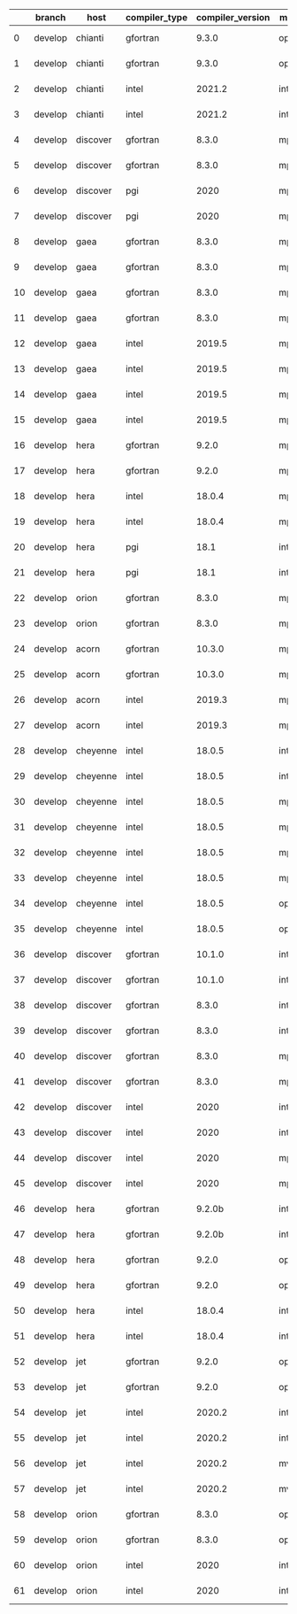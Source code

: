 |    | branch   | host     | compiler_type   | compiler_version   | mpi_type   | mpi_version        | o_g   | os     | build_passed   | unit_pass   | unit_fail   | system_pass   | system_fail   | example_pass   | example_fail   | nuopc_pass   | nuopc_fail   | hash                                                                                                                                 | modified                   |
|----|----------|----------|-----------------|--------------------|------------|--------------------|-------|--------|----------------|-------------|-------------|---------------|---------------|----------------|----------------|--------------|--------------|--------------------------------------------------------------------------------------------------------------------------------------|----------------------------|
|  0 | develop  | chianti  | gfortran        | 9.3.0              | openmpi    | 4.0.5-gcc-9.3.0    | O     | Linux  | Fail           | fail        | fail        | fail          | fail          | fail           | fail           | 0            | 50           | [artifacts](https://github.com/esmf-org/esmf-test-artifacts/tree/chianti/develop/chianti/gfortran/9.3.0/O/openmpi/4.0.5-gcc-9.3.0)   | 2022-02-04 01:37:59.805888 |
|  1 | develop  | chianti  | gfortran        | 9.3.0              | openmpi    | 4.0.5-gcc-9.3.0    | g     | Linux  | Fail           | fail        | fail        | fail          | fail          | fail           | fail           | 0            | 50           | [artifacts](https://github.com/esmf-org/esmf-test-artifacts/tree/chianti/develop/chianti/gfortran/9.3.0/g/openmpi/4.0.5-gcc-9.3.0)   | 2022-02-04 01:37:59.805888 |
|  2 | develop  | chianti  | intel           | 2021.2             | intelmpi   | 2021.2.0-gcc-9.3.0 | O     | Linux  | Fail           | fail        | fail        | fail          | fail          | fail           | fail           | 0            | 50           | [artifacts](https://github.com/esmf-org/esmf-test-artifacts/tree/chianti/develop/chianti/intel/2021.2/O/intelmpi/2021.2.0-gcc-9.3.0) | 2022-02-04 01:37:59.805888 |
|  3 | develop  | chianti  | intel           | 2021.2             | intelmpi   | 2021.2.0-gcc-9.3.0 | g     | Linux  | Fail           | fail        | fail        | fail          | fail          | fail           | fail           | 0            | 50           | [artifacts](https://github.com/esmf-org/esmf-test-artifacts/tree/chianti/develop/chianti/intel/2021.2/g/intelmpi/2021.2.0-gcc-9.3.0) | 2022-02-04 01:37:59.805888 |
|  4 | develop  | discover | gfortran        | 8.3.0              | mpiuni     | None               | O     | Linux  | Fail           | 7550        | 0           | 8             | 0             | 43             | 0              | 0            | 50           | [artifacts](https://github.com/esmf-org/esmf-test-artifacts/tree/discover/develop/discover/gfortran/8.3.0/O/mpiuni/none)             | 2022-02-04 00:39:09.606543 |
|  5 | develop  | discover | gfortran        | 8.3.0              | mpiuni     | None               | g     | Linux  | Fail           | 12174       | 0           | 8             | 0             | 43             | 0              | 0            | 50           | [artifacts](https://github.com/esmf-org/esmf-test-artifacts/tree/discover/develop/discover/gfortran/8.3.0/g/mpiuni/none)             | 2022-02-04 00:39:09.606543 |
|  6 | develop  | discover | pgi             | 2020               | mpiuni     | None               | O     | Linux  | Fail           | 6928        | 622         | 6             | 2             | 40             | 3              | 0            | 50           | [artifacts](https://github.com/esmf-org/esmf-test-artifacts/tree/discover/develop/discover/pgi/2020/O/mpiuni/none)                   | 2022-02-04 00:39:09.606543 |
|  7 | develop  | discover | pgi             | 2020               | mpiuni     | None               | g     | Linux  | Fail           | 9788        | 494         | 4             | 4             | 40             | 3              | 0            | 50           | [artifacts](https://github.com/esmf-org/esmf-test-artifacts/tree/discover/develop/discover/pgi/2020/g/mpiuni/none)                   | 2022-02-04 00:39:09.606543 |
|  8 | develop  | gaea     | gfortran        | 8.3.0              | mpi        | 7.7.11             | O     | Unicos | Fail           | 9070        | 1           | 49            | 0             | 80             | 0              | 47           | 3            | [artifacts](https://github.com/esmf-org/esmf-test-artifacts/tree/gaea/develop/gaea/gfortran/8.3.0/O/mpi/7.7.11)                      | 2022-02-04 00:41:06.077489 |
|  9 | develop  | gaea     | gfortran        | 8.3.0              | mpi        | 7.7.11             | g     | Unicos | Fail           | 13694       | 1           | 49            | 0             | 80             | 0              | 47           | 3            | [artifacts](https://github.com/esmf-org/esmf-test-artifacts/tree/gaea/develop/gaea/gfortran/8.3.0/g/mpi/7.7.11)                      | 2022-02-04 00:41:06.077489 |
| 10 | develop  | gaea     | gfortran        | 8.3.0              | mpiuni     | None               | O     | Unicos | Fail           | 7550        | 0           | 8             | 0             | 43             | 0              | 0            | 50           | [artifacts](https://github.com/esmf-org/esmf-test-artifacts/tree/gaea/develop/gaea/gfortran/8.3.0/O/mpiuni/none)                     | 2022-02-04 00:41:06.077489 |
| 11 | develop  | gaea     | gfortran        | 8.3.0              | mpiuni     | None               | g     | Unicos | Fail           | 12174       | 0           | 8             | 0             | 43             | 0              | 0            | 50           | [artifacts](https://github.com/esmf-org/esmf-test-artifacts/tree/gaea/develop/gaea/gfortran/8.3.0/g/mpiuni/none)                     | 2022-02-04 00:41:06.077489 |
| 12 | develop  | gaea     | intel           | 2019.5             | mpi        | 7.7.11             | O     | Unicos | Fail           | 11916       | queued13    | 49            | 0             | 80             | 0              | 47           | 3            | [artifacts](https://github.com/esmf-org/esmf-test-artifacts/tree/gaea/develop/gaea/intel/2019.5/O/mpi/7.7.11)                        | 2022-02-04 00:41:06.077489 |
| 13 | develop  | gaea     | intel           | 2019.5             | mpi        | 7.7.11             | g     | Unicos | Fail           | 11916       | queued13    | 49            | 0             | 80             | 0              | 47           | 3            | [artifacts](https://github.com/esmf-org/esmf-test-artifacts/tree/gaea/develop/gaea/intel/2019.5/g/mpi/7.7.11)                        | 2022-02-04 00:41:06.077489 |
| 14 | develop  | gaea     | intel           | 2019.5             | mpiuni     | None               | O     | Unicos | Fail           | 10395       | queued13    | 8             | 0             | 43             | 0              | 0            | 50           | [artifacts](https://github.com/esmf-org/esmf-test-artifacts/tree/gaea/develop/gaea/intel/2019.5/O/mpiuni/none)                       | 2022-02-04 00:41:06.077489 |
| 15 | develop  | gaea     | intel           | 2019.5             | mpiuni     | None               | g     | Unicos | Fail           | 10395       | queued13    | 8             | 0             | 43             | 0              | 0            | 50           | [artifacts](https://github.com/esmf-org/esmf-test-artifacts/tree/gaea/develop/gaea/intel/2019.5/g/mpiuni/none)                       | 2022-02-04 00:41:06.077489 |
| 16 | develop  | hera     | gfortran        | 9.2.0              | mpiuni     | None               | O     | Linux  | Fail           | 7550        | 0           | 8             | 0             | 43             | 0              | 0            | 50           | [artifacts](https://github.com/esmf-org/esmf-test-artifacts/tree/hera/develop/hera/gfortran/9.2.0/O/mpiuni/none)                     | 2022-02-04 00:42:40.188045 |
| 17 | develop  | hera     | gfortran        | 9.2.0              | mpiuni     | None               | g     | Linux  | Fail           | 12174       | 0           | 8             | 0             | 43             | 0              | 0            | 50           | [artifacts](https://github.com/esmf-org/esmf-test-artifacts/tree/hera/develop/hera/gfortran/9.2.0/g/mpiuni/none)                     | 2022-02-04 00:42:40.188045 |
| 18 | develop  | hera     | intel           | 18.0.4             | mpiuni     | None               | O     | Linux  | Fail           | 7550        | 0           | 8             | 0             | 43             | 0              | 0            | 50           | [artifacts](https://github.com/esmf-org/esmf-test-artifacts/tree/hera/develop/hera/intel/18.0.4/O/mpiuni/none)                       | 2022-02-04 00:42:40.188045 |
| 19 | develop  | hera     | intel           | 18.0.4             | mpiuni     | None               | g     | Linux  | Fail           | 12174       | 0           | 8             | 0             | 43             | 0              | 0            | 50           | [artifacts](https://github.com/esmf-org/esmf-test-artifacts/tree/hera/develop/hera/intel/18.0.4/g/mpiuni/none)                       | 2022-02-04 00:42:40.188045 |
| 20 | develop  | hera     | pgi             | 18.1               | intelmpi   | 2018.0.4           | O     | Linux  | Fail           | fail        | fail        | fail          | fail          | fail           | fail           | 0            | 50           | [artifacts](https://github.com/esmf-org/esmf-test-artifacts/tree/hera/develop/hera/pgi/18.1/O/intelmpi/2018.0.4)                     | 2022-02-04 00:42:40.188045 |
| 21 | develop  | hera     | pgi             | 18.1               | intelmpi   | 2018.0.4           | g     | Linux  | Fail           | fail        | fail        | fail          | fail          | fail           | fail           | 0            | 50           | [artifacts](https://github.com/esmf-org/esmf-test-artifacts/tree/hera/develop/hera/pgi/18.1/g/intelmpi/2018.0.4)                     | 2022-02-04 00:42:40.188045 |
| 22 | develop  | orion    | gfortran        | 8.3.0              | mpiuni     | None               | O     | Linux  | Fail           | fail        | fail        | fail          | fail          | fail           | fail           | queued       | queued       | [artifacts](https://github.com/esmf-org/esmf-test-artifacts/tree/orion/develop/orion/gfortran/8.3.0/O/mpiuni/none)                   | 2022-02-04 00:45:04.559305 |
| 23 | develop  | orion    | gfortran        | 8.3.0              | mpiuni     | None               | g     | Linux  | Fail           | 12174       | 0           | 8             | 0             | 43             | 0              | 0            | 50           | [artifacts](https://github.com/esmf-org/esmf-test-artifacts/tree/orion/develop/orion/gfortran/8.3.0/g/mpiuni/none)                   | 2022-02-04 00:45:04.559305 |
| 24 | develop  | acorn    | gfortran        | 10.3.0             | mpich3     | 8.1.7              | O     | Linux  | Pass           | 9071        | 0           | 49            | 0             | 80             | 0              | 50           | 0            | [artifacts](https://github.com/esmf-org/esmf-test-artifacts/tree/acorn/develop/acorn/gfortran/10.3.0/O/mpich3/8.1.7)                 | 2022-02-04 01:31:45.227836 |
| 25 | develop  | acorn    | gfortran        | 10.3.0             | mpich3     | 8.1.7              | g     | Linux  | Pass           | 13695       | 0           | 49            | 0             | 80             | 0              | 50           | 0            | [artifacts](https://github.com/esmf-org/esmf-test-artifacts/tree/acorn/develop/acorn/gfortran/10.3.0/g/mpich3/8.1.7)                 | 2022-02-04 01:31:45.227836 |
| 26 | develop  | acorn    | intel           | 2019.3             | mpi        | 8.1.7              | O     | Linux  | Pass           | 11931       | queued28    | 49            | 0             | 80             | 0              | 50           | 0            | [artifacts](https://github.com/esmf-org/esmf-test-artifacts/tree/acorn/develop/acorn/intel/2019.3/O/mpi/8.1.7)                       | 2022-02-04 01:31:45.227836 |
| 27 | develop  | acorn    | intel           | 2019.3             | mpi        | 8.1.7              | g     | Linux  | Pass           | 11931       | queued28    | 49            | 0             | 80             | 0              | 50           | 0            | [artifacts](https://github.com/esmf-org/esmf-test-artifacts/tree/acorn/develop/acorn/intel/2019.3/g/mpi/8.1.7)                       | 2022-02-04 01:31:45.227836 |
| 28 | develop  | cheyenne | intel           | 18.0.5             | intelmpi   | 2018.4.274         | O     | Linux  | Pass           | fail        | fail        | fail          | fail          | fail           | fail           | queued       | queued       | [artifacts](https://github.com/esmf-org/esmf-test-artifacts/tree/cheyenne/develop/cheyenne/intel/18.0.5/O/intelmpi/2018.4.274)       | 2022-02-04 01:34:40.015309 |
| 29 | develop  | cheyenne | intel           | 18.0.5             | intelmpi   | 2018.4.274         | g     | Linux  | Pass           | fail        | fail        | fail          | fail          | fail           | fail           | queued       | queued       | [artifacts](https://github.com/esmf-org/esmf-test-artifacts/tree/cheyenne/develop/cheyenne/intel/18.0.5/g/intelmpi/2018.4.274)       | 2022-02-04 01:34:40.015309 |
| 30 | develop  | cheyenne | intel           | 18.0.5             | mpiuni     | none               | O     | Linux  | Pass           | fail        | fail        | fail          | fail          | fail           | fail           | queued       | queued       | [artifacts](https://github.com/esmf-org/esmf-test-artifacts/tree/cheyenne/develop/cheyenne/intel/18.0.5/O/mpiuni/none)               | 2022-02-04 01:34:40.015309 |
| 31 | develop  | cheyenne | intel           | 18.0.5             | mpiuni     | none               | g     | Linux  | Pass           | fail        | fail        | fail          | fail          | fail           | fail           | queued       | queued       | [artifacts](https://github.com/esmf-org/esmf-test-artifacts/tree/cheyenne/develop/cheyenne/intel/18.0.5/g/mpiuni/none)               | 2022-02-04 01:34:40.015309 |
| 32 | develop  | cheyenne | intel           | 18.0.5             | mpt        | 2.19               | O     | Linux  | Pass           | fail        | fail        | fail          | fail          | fail           | fail           | queued       | queued       | [artifacts](https://github.com/esmf-org/esmf-test-artifacts/tree/cheyenne/develop/cheyenne/intel/18.0.5/O/mpt/2.19)                  | 2022-02-04 01:34:40.015309 |
| 33 | develop  | cheyenne | intel           | 18.0.5             | mpt        | 2.19               | g     | Linux  | Pass           | 13695       | 0           | 49            | 0             | 80             | 0              | 50           | 0            | [artifacts](https://github.com/esmf-org/esmf-test-artifacts/tree/cheyenne/develop/cheyenne/intel/18.0.5/g/mpt/2.19)                  | 2022-02-04 01:34:40.015309 |
| 34 | develop  | cheyenne | intel           | 18.0.5             | openmpi    | 3.1.4              | O     | Linux  | Pass           | fail        | fail        | fail          | fail          | fail           | fail           | queued       | queued       | [artifacts](https://github.com/esmf-org/esmf-test-artifacts/tree/cheyenne/develop/cheyenne/intel/18.0.5/O/openmpi/3.1.4)             | 2022-02-04 01:34:40.015309 |
| 35 | develop  | cheyenne | intel           | 18.0.5             | openmpi    | 3.1.4              | g     | Linux  | Pass           | fail        | fail        | fail          | fail          | fail           | fail           | queued       | queued       | [artifacts](https://github.com/esmf-org/esmf-test-artifacts/tree/cheyenne/develop/cheyenne/intel/18.0.5/g/openmpi/3.1.4)             | 2022-02-04 01:34:40.015309 |
| 36 | develop  | discover | gfortran        | 10.1.0             | intelmpi   | 19.1.3.304         | O     | Linux  | Pass           | 9056        | 15          | 49            | 0             | 80             | 0              | 50           | 0            | [artifacts](https://github.com/esmf-org/esmf-test-artifacts/tree/discover/develop/discover/gfortran/10.1.0/O/intelmpi/19.1.3.304)    | 2022-02-04 00:39:09.606543 |
| 37 | develop  | discover | gfortran        | 10.1.0             | intelmpi   | 19.1.3.304         | g     | Linux  | Pass           | 13680       | 15          | 49            | 0             | 80             | 0              | 50           | 0            | [artifacts](https://github.com/esmf-org/esmf-test-artifacts/tree/discover/develop/discover/gfortran/10.1.0/g/intelmpi/19.1.3.304)    | 2022-02-04 00:39:09.606543 |
| 38 | develop  | discover | gfortran        | 8.3.0              | intelmpi   | 19.1.3.304         | O     | Linux  | Pass           | 9056        | 15          | 49            | 0             | 80             | 0              | 50           | 0            | [artifacts](https://github.com/esmf-org/esmf-test-artifacts/tree/discover/develop/discover/gfortran/8.3.0/O/intelmpi/19.1.3.304)     | 2022-02-04 00:39:09.606543 |
| 39 | develop  | discover | gfortran        | 8.3.0              | intelmpi   | 19.1.3.304         | g     | Linux  | Pass           | 13680       | 15          | 49            | 0             | 80             | 0              | 50           | 0            | [artifacts](https://github.com/esmf-org/esmf-test-artifacts/tree/discover/develop/discover/gfortran/8.3.0/g/intelmpi/19.1.3.304)     | 2022-02-04 00:39:09.606543 |
| 40 | develop  | discover | gfortran        | 8.3.0              | mpt        | 2.17               | O     | Linux  | Pass           | 9071        | 0           | 49            | 0             | 80             | 0              | 46           | 4            | [artifacts](https://github.com/esmf-org/esmf-test-artifacts/tree/discover/develop/discover/gfortran/8.3.0/O/mpt/2.17)                | 2022-02-04 00:39:09.606543 |
| 41 | develop  | discover | gfortran        | 8.3.0              | mpt        | 2.17               | g     | Linux  | Pass           | 13695       | 0           | 49            | 0             | 80             | 0              | 46           | 4            | [artifacts](https://github.com/esmf-org/esmf-test-artifacts/tree/discover/develop/discover/gfortran/8.3.0/g/mpt/2.17)                | 2022-02-04 00:39:09.606543 |
| 42 | develop  | discover | intel           | 2020               | intelmpi   | 19.1.3.304         | O     | Linux  | Pass           | 9071        | 0           | 49            | 0             | 80             | 0              | 50           | 0            | [artifacts](https://github.com/esmf-org/esmf-test-artifacts/tree/discover/develop/discover/intel/2020/O/intelmpi/19.1.3.304)         | 2022-02-04 00:39:09.606543 |
| 43 | develop  | discover | intel           | 2020               | intelmpi   | 19.1.3.304         | g     | Linux  | Pass           | 13695       | 0           | 49            | 0             | 80             | 0              | 50           | 0            | [artifacts](https://github.com/esmf-org/esmf-test-artifacts/tree/discover/develop/discover/intel/2020/g/intelmpi/19.1.3.304)         | 2022-02-04 00:39:09.606543 |
| 44 | develop  | discover | intel           | 2020               | mpt        | 2.17               | O     | Linux  | Pass           | 9071        | 0           | 49            | 0             | 80             | 0              | 50           | 0            | [artifacts](https://github.com/esmf-org/esmf-test-artifacts/tree/discover/develop/discover/intel/2020/O/mpt/2.17)                    | 2022-02-04 00:39:09.606543 |
| 45 | develop  | discover | intel           | 2020               | mpt        | 2.17               | g     | Linux  | Pass           | 13695       | 0           | 49            | 0             | 80             | 0              | 50           | 0            | [artifacts](https://github.com/esmf-org/esmf-test-artifacts/tree/discover/develop/discover/intel/2020/g/mpt/2.17)                    | 2022-02-04 00:39:09.606543 |
| 46 | develop  | hera     | gfortran        | 9.2.0b             | intelmpi   | 2020               | O     | Linux  | Pass           | 9055        | 16          | 49            | 0             | 80             | 0              | 50           | 0            | [artifacts](https://github.com/esmf-org/esmf-test-artifacts/tree/hera/develop/hera/gfortran/9.2.0b/O/intelmpi/2020)                  | 2022-02-04 00:42:40.188045 |
| 47 | develop  | hera     | gfortran        | 9.2.0b             | intelmpi   | 2020               | g     | Linux  | Pass           | 13680       | 15          | 49            | 0             | 80             | 0              | 50           | 0            | [artifacts](https://github.com/esmf-org/esmf-test-artifacts/tree/hera/develop/hera/gfortran/9.2.0b/g/intelmpi/2020)                  | 2022-02-04 00:42:40.188045 |
| 48 | develop  | hera     | gfortran        | 9.2.0              | openmpi    | 3.1.4              | O     | Linux  | Pass           | 9070        | 1           | 49            | 0             | 80             | 0              | 50           | 0            | [artifacts](https://github.com/esmf-org/esmf-test-artifacts/tree/hera/develop/hera/gfortran/9.2.0/O/openmpi/3.1.4)                   | 2022-02-04 00:42:40.188045 |
| 49 | develop  | hera     | gfortran        | 9.2.0              | openmpi    | 3.1.4              | g     | Linux  | Pass           | 13695       | 0           | 49            | 0             | 80             | 0              | 50           | 0            | [artifacts](https://github.com/esmf-org/esmf-test-artifacts/tree/hera/develop/hera/gfortran/9.2.0/g/openmpi/3.1.4)                   | 2022-02-04 00:42:40.188045 |
| 50 | develop  | hera     | intel           | 18.0.4             | intelmpi   | 2018.4.274         | O     | Linux  | Pass           | 9071        | 0           | 49            | 0             | 80             | 0              | 50           | 0            | [artifacts](https://github.com/esmf-org/esmf-test-artifacts/tree/hera/develop/hera/intel/18.0.4/O/intelmpi/2018.4.274)               | 2022-02-04 00:42:40.188045 |
| 51 | develop  | hera     | intel           | 18.0.4             | intelmpi   | 2018.4.274         | g     | Linux  | Pass           | 13695       | 0           | 49            | 0             | 80             | 0              | 50           | 0            | [artifacts](https://github.com/esmf-org/esmf-test-artifacts/tree/hera/develop/hera/intel/18.0.4/g/intelmpi/2018.4.274)               | 2022-02-04 00:42:40.188045 |
| 52 | develop  | jet      | gfortran        | 9.2.0              | openmpi    | 3.1.4              | O     | Linux  | Pass           | 9071        | 0           | 49            | 0             | 80             | 0              | 50           | 0            | [artifacts](https://github.com/esmf-org/esmf-test-artifacts/tree/jet/develop/jet/gfortran/9.2.0/O/openmpi/3.1.4)                     | 2022-02-04 00:44:02.603017 |
| 53 | develop  | jet      | gfortran        | 9.2.0              | openmpi    | 3.1.4              | g     | Linux  | Pass           | 13695       | 0           | 49            | 0             | 80             | 0              | 50           | 0            | [artifacts](https://github.com/esmf-org/esmf-test-artifacts/tree/jet/develop/jet/gfortran/9.2.0/g/openmpi/3.1.4)                     | 2022-02-04 00:44:02.603017 |
| 54 | develop  | jet      | intel           | 2020.2             | intelmpi   | 2020.2             | O     | Linux  | Pass           | 11939       | queued36    | 49            | 0             | 80             | 0              | 50           | 0            | [artifacts](https://github.com/esmf-org/esmf-test-artifacts/tree/jet/develop/jet/intel/2020.2/O/intelmpi/2020.2)                     | 2022-02-04 00:44:02.603017 |
| 55 | develop  | jet      | intel           | 2020.2             | intelmpi   | 2020.2             | g     | Linux  | Pass           | 13695       | 0           | 49            | 0             | 80             | 0              | 50           | 0            | [artifacts](https://github.com/esmf-org/esmf-test-artifacts/tree/jet/develop/jet/intel/2020.2/g/intelmpi/2020.2)                     | 2022-02-04 00:44:02.603017 |
| 56 | develop  | jet      | intel           | 2020.2             | mvapich2   | 2.3                | O     | Linux  | Pass           | 11939       | queued36    | 49            | 0             | 80             | 0              | 44           | 6            | [artifacts](https://github.com/esmf-org/esmf-test-artifacts/tree/jet/develop/jet/intel/2020.2/O/mvapich2/2.3)                        | 2022-02-04 00:44:02.603017 |
| 57 | develop  | jet      | intel           | 2020.2             | mvapich2   | 2.3                | g     | Linux  | Pass           | 13695       | 0           | 49            | 0             | 80             | 0              | 44           | 6            | [artifacts](https://github.com/esmf-org/esmf-test-artifacts/tree/jet/develop/jet/intel/2020.2/g/mvapich2/2.3)                        | 2022-02-04 00:44:02.603017 |
| 58 | develop  | orion    | gfortran        | 8.3.0              | openmpi    | 4.0.2              | O     | Linux  | Pass           | fail        | fail        | fail          | fail          | fail           | fail           | queued       | queued       | [artifacts](https://github.com/esmf-org/esmf-test-artifacts/tree/orion/develop/orion/gfortran/8.3.0/O/openmpi/4.0.2)                 | 2022-02-04 00:45:04.559305 |
| 59 | develop  | orion    | gfortran        | 8.3.0              | openmpi    | 4.0.2              | g     | Linux  | Pass           | fail        | fail        | fail          | fail          | fail           | fail           | queued       | queued       | [artifacts](https://github.com/esmf-org/esmf-test-artifacts/tree/orion/develop/orion/gfortran/8.3.0/g/openmpi/4.0.2)                 | 2022-02-04 00:45:04.559305 |
| 60 | develop  | orion    | intel           | 2020               | intelmpi   | 2020.2             | O     | Linux  | Pass           | fail        | fail        | fail          | fail          | fail           | fail           | queued       | queued       | [artifacts](https://github.com/esmf-org/esmf-test-artifacts/tree/orion/develop/orion/intel/2020/O/intelmpi/2020.2)                   | 2022-02-04 00:45:04.559305 |
| 61 | develop  | orion    | intel           | 2020               | intelmpi   | 2020.2             | g     | Linux  | Pass           | fail        | fail        | fail          | fail          | fail           | fail           | queued       | queued       | [artifacts](https://github.com/esmf-org/esmf-test-artifacts/tree/orion/develop/orion/intel/2020/g/intelmpi/2020.2)                   | 2022-02-04 00:45:04.559305 |